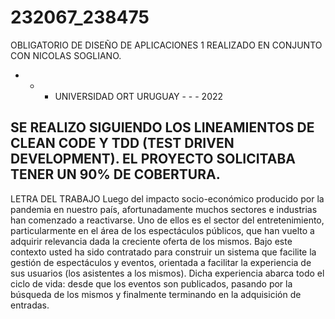 # 232067_238475

OBLIGATORIO DE DISEÑO DE APLICACIONES 1 REALIZADO EN CONJUNTO CON NICOLAS SOGLIANO.
- - - UNIVERSIDAD ORT URUGUAY - - - 2022

SE REALIZO SIGUIENDO LOS LINEAMIENTOS DE CLEAN CODE Y TDD (TEST DRIVEN DEVELOPMENT).
EL PROYECTO SOLICITABA TENER UN 90% DE COBERTURA.
-----------------------------------------------------------------------------------------------------------------------------------
LETRA DEL TRABAJO
Luego del impacto socio-económico producido por la pandemia en nuestro país,
afortunadamente muchos sectores e industrias han comenzado a reactivarse. Uno de ellos
es el sector del entretenimiento, particularmente en el área de los espectáculos públicos,
que han vuelto a adquirir relevancia dada la creciente oferta de los mismos.
Bajo este contexto usted ha sido contratado para construir un sistema que facilite la gestión
de espectáculos y eventos, orientada a facilitar la experiencia de sus usuarios (los asistentes
a los mismos). Dicha experiencia abarca todo el ciclo de vida: desde que los eventos son
publicados, pasando por la búsqueda de los mismos y finalmente terminando en la
adquisición de entradas.


